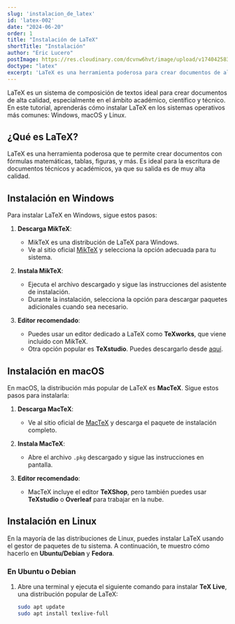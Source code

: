 ```yaml
---
slug: 'instalacion_de_latex'
id: 'latex-002'
date: "2024-06-20"
order: 1
title: "Instalación de LaTeX"
shortTitle: "Instalación"
author: "Eric Lucero"
postImage: https://res.cloudinary.com/dcvnw6hvt/image/upload/v1740425837/elCronopio/IMG_0038_hsy3i9.jpg
doctype: "latex"
excerpt: 'LaTeX es una herramienta poderosa para crear documentos de alta calidad, especialmente en el ámbito académico y técnico. Aprende a crear tu primer documento y descubre las ventajas de usar LaTeX para el control preciso del formato, las fórmulas'
---
```


LaTeX es un sistema de composición de textos ideal para crear documentos de alta calidad, especialmente en el ámbito académico, científico y técnico. En este tutorial, aprenderás cómo instalar LaTeX en los sistemas operativos más comunes: Windows, macOS y Linux.

## ¿Qué es LaTeX?

LaTeX es una herramienta poderosa que te permite crear documentos con fórmulas matemáticas, tablas, figuras, y más. Es ideal para la escritura de documentos técnicos y académicos, ya que su salida es de muy alta calidad.

## Instalación en Windows

Para instalar LaTeX en Windows, sigue estos pasos:

1. **Descarga MikTeX**:
   - MikTeX es una distribución de LaTeX para Windows.
   - Ve al sitio oficial [MikTeX](https://miktex.org/download) y selecciona la opción adecuada para tu sistema.
   
2. **Instala MikTeX**:
   - Ejecuta el archivo descargado y sigue las instrucciones del asistente de instalación.
   - Durante la instalación, selecciona la opción para descargar paquetes adicionales cuando sea necesario.

3. **Editor recomendado**:
   - Puedes usar un editor dedicado a LaTeX como **TeXworks**, que viene incluido con MikTeX.
   - Otra opción popular es **TeXstudio**. Puedes descargarlo desde [aquí](https://www.texstudio.org/).

## Instalación en macOS

En macOS, la distribución más popular de LaTeX es **MacTeX**. Sigue estos pasos para instalarla:

1. **Descarga MacTeX**:
   - Ve al sitio oficial de [MacTeX](https://www.tug.org/mactex/) y descarga el paquete de instalación completo.

2. **Instala MacTeX**:
   - Abre el archivo `.pkg` descargado y sigue las instrucciones en pantalla.

3. **Editor recomendado**:
   - MacTeX incluye el editor **TeXShop**, pero también puedes usar **TeXstudio** o **Overleaf** para trabajar en la nube.

## Instalación en Linux

En la mayoría de las distribuciones de Linux, puedes instalar LaTeX usando el gestor de paquetes de tu sistema. A continuación, te muestro cómo hacerlo en **Ubuntu/Debian** y **Fedora**.

### En Ubuntu o Debian

1. Abre una terminal y ejecuta el siguiente comando para instalar **TeX Live**, una distribución popular de LaTeX:

   ```bash
   sudo apt update
   sudo apt install texlive-full
